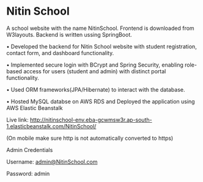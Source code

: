 # Nitin School
A school website with the name NitinSchool.
Frontend is downloaded from W3layouts. Backend is written ussing SpringBoot.

• Developed the backend for Nitin School website with student registration, contact form, and dashboard functionality.

• Implemented secure login with BCrypt and Spring Security, enabling role-based access for users (student and admin)
with distinct portal functionality.

• Used ORM frameworks(JPA/Hibernate) to interact with the database.

• Hosted MySQL databse on AWS RDS and Deployed the application using AWS Elastic Beanstalk

Live link: http://nitinschool-env.eba-gcwmsw3r.ap-south-1.elasticbeanstalk.com/NitinSchool/

(On mobile make sure http is not automatically converted to https)

Admin Credentials

Username: admin@NitinSchool.com

Password: admin


